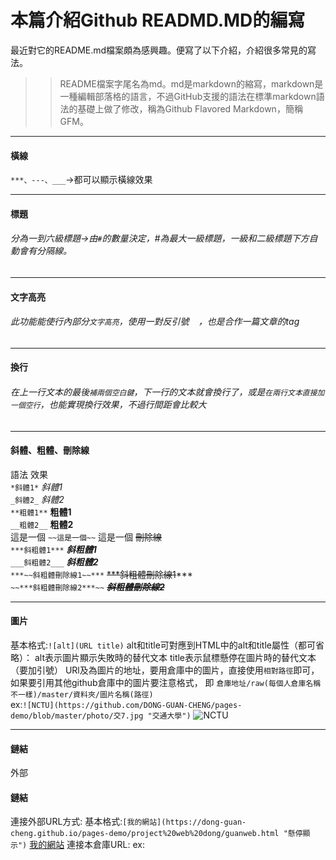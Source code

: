 # 本篇介紹Github READMD.MD的編寫  
最近對它的README.md檔案頗為感興趣。便寫了以下介紹，介紹很多常見的寫法。
>> README檔案字尾名為md。md是markdown的縮寫，markdown是一種編輯部落格的語言，不過GitHub支援的語法在標準markdown語法的基礎上做了修改，稱為Github Flavored Markdown，簡稱GFM。  
***
#### 橫線  
`***、---、___`->都可以顯示橫線效果
***
#### 標題  
###### 分為一到六級標題->由`#`的數量決定，#為最大一級標題，一級和二級標題下方自動會有分隔線。
***
#### 文字高亮    
###### 此功能能使行內部分`文字高亮`，使用一對反引號 ` ` ，也是合作一篇文章的tag 
***
#### 換行  
###### 在上一行文本的最後`補兩個空白鍵`，下一行的文本就會換行了，或是`在兩行文本直接加一個空行`，也能實現換行效果，不過行間距會比較大
***
#### 斜體、粗體、刪除線
語法    效果  
`*斜體1*`	*斜體1*  
`_斜體2_`	_斜體2_  
`**粗體1**`	**粗體1**  
`__粗體2__`	__粗體2__   
這是一個 `~~這是一個~~`	這是一個 ~~刪除線~~  
`***斜粗體1***`	***斜粗體1***  
`___斜粗體2___`	___斜粗體2___  
`***~~斜粗體刪除線1~~***`	~~***斜粗體刪除線1~~***    
`~~***斜粗體刪除線2***~~`	~~***斜粗體刪除線2***~~   
***
#### 圖片
基本格式:`![alt](URL title)`
alt和title可對應到HTML中的alt和title屬性（都可省略）：
alt表示圖片顯示失敗時的替代文本
title表示鼠標懸停在圖片時的替代文本（要加引號）
URl及為圖片的地址，要用倉庫中的圖片，直接使用`相對路徑`即可，如果要引用其他github倉庫中的圖片要注意格式，
即 `倉庫地址/raw(每個人倉庫名稱不一樣)/master/資料夾/圖片名稱(路徑)`  
ex:`![NCTU](https://github.com/DONG-GUAN-CHENG/pages-demo/blob/master/photo/交7.jpg "交通大學")`
![NCTU](https://github.com/DONG-GUAN-CHENG/pages-demo/blob/master/photo/交7.jpg "交通大學")
***
#### 鏈結
外部
#### 鏈結
連接外部URL方式:
基本格式:`[我的網站](https://dong-guan-cheng.github.io/pages-demo/project%20web%20dong/guanweb.html "懸停顯示")`
[我的網站](https://dong-guan-cheng.github.io/pages-demo/project%20web%20dong/guanweb.html "懸停顯示")
連接本倉庫URL:
ex:[](/aa/bb.md)
